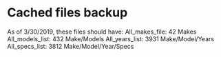 # Cached files backup

As of 3/30/2019, these files should have:
All_makes_file: 42 Makes
All_models_list: 432 Make/Models
All_years_list: 3931 Make/Model/Years
All_specs_list: 3812 Make/Model/Year/Specs